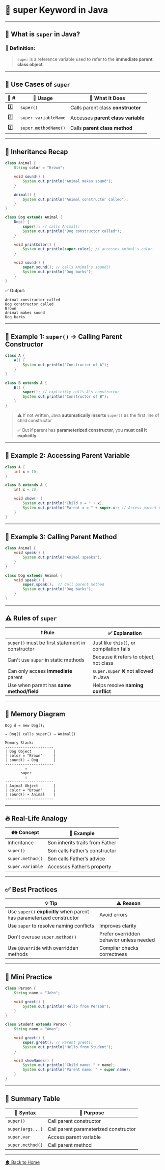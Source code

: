 # 🚀 super Keyword in Java

---

## 🧠 What is `super` in Java?

### 📌 **Definition**:

> `super` is a reference variable used to refer to the **immediate parent class object**.

---

## 🎯 Use Cases of `super`

| 🔢 # | 🔧 Usage             | 🧠 What It Does                    |
| ---- | -------------------- | ---------------------------------- |
| 1️⃣  | `super()`            | Calls parent class **constructor** |
| 2️⃣  | `super.variableName` | Accesses **parent class variable** |
| 3️⃣  | `super.methodName()` | Calls **parent class method**      |

---

## 🧬 Inheritance Recap

```java
class Animal {
    String color = "Brown";

    void sound() {
        System.out.println("Animal makes sound");
    }

    Animal() {
        System.out.println("Animal constructor called");
    }
}

class Dog extends Animal {
    Dog() {
        super(); // calls Animal()
        System.out.println("Dog constructor called");
    }

    void printColor() {
        System.out.println(super.color); // accesses Animal's color
    }

    void sound() {
        super.sound(); // calls Animal's sound()
        System.out.println("Dog barks");
    }
}
```

✅ Output:

```
Animal constructor called
Dog constructor called
Brown
Animal makes sound
Dog barks
```

---

## 🔧 Example 1: `super()` → Calling Parent Constructor

```java
class A {
    A() {
        System.out.println("Constructor of A");
    }
}

class B extends A {
    B() {
        super(); // explicitly calls A's constructor
        System.out.println("Constructor of B");
    }
}
```

> ⚠️ If not written, Java **automatically inserts** `super()` as the first line of child constructor
> 
> ✅ But if parent has **parameterized constructor**, you **must call it explicitly**

---

## 🔧 Example 2: Accessing Parent Variable

```java
class A {
    int x = 10;
}

class B extends A {
    int x = 20;

    void show() {
        System.out.println("Child x = " + x);
        System.out.println("Parent x = " + super.x); // Access parent variable
    }
}
```

---

## 🔧 Example 3: Calling Parent Method

```java
class Animal {
    void speak() {
        System.out.println("Animal speaks");
    }
}

class Dog extends Animal {
    void speak() {
        super.speak();  // Call parent method
        System.out.println("Dog barks");
    }
}
```

---

## ⚠️ Rules of `super`

| ❗ Rule                                           | ✅ Explanation                            |
| ------------------------------------------------ | ---------------------------------------- |
| `super()` must be first statement in constructor | Just like `this()`, or compilation fails |
| Can't use `super` in static methods              | Because it refers to object, not class   |
| Can only access **immediate** parent             | `super.super` ❌ not allowed in Java      |
| Use when parent has **same method/field**        | Helps resolve **naming conflict**        |

---

## 🧠 Memory Diagram

```
Dog d = new Dog();

→ Dog() calls super() → Animal()

Memory Stack:
----------------------
| Dog Object          |
| color = "Brown"     |
| sound() → Dog       |
----------------------
         ↑
       super
         ↓
----------------------
| Animal Object       |
| color = "Brown"     |
| sound() → Animal    |
----------------------
```

---

## 🔥 Real-Life Analogy

| 👪 Concept       | 🧠 Example                      |
| ---------------- | ------------------------------- |
| Inheritance      | Son inherits traits from Father |
| `super()`        | Son calls Father’s constructor  |
| `super.method()` | Son calls Father’s advice       |
| `super.variable` | Accesses Father’s property      |

---

## ✅ Best Practices

| 💡 Tip                                                                 | ⚠️ Reason                                |
| ---------------------------------------------------------------------- | ---------------------------------------- |
| Use `super()` **explicitly** when parent has parameterized constructor | Avoid errors                             |
| Use `super` to resolve naming conflicts                                | Improves clarity                         |
| Don't overuse `super.method()`                                         | Prefer overridden behavior unless needed |
| Use `@Override` with overridden methods                                | Compiler checks correctness              |

---

## 🧪 Mini Practice

```java
class Person {
    String name = "John";

    void greet() {
        System.out.println("Hello from Person");
    }
}

class Student extends Person {
    String name = "Aman";

    void greet() {
        super.greet(); // Parent greet()
        System.out.println("Hello from Student");
    }

    void showNames() {
        System.out.println("Child name: " + name);
        System.out.println("Parent name: " + super.name);
    }
}
```

---

## 🏁 Summary Table

| 🔧 Syntax        | 🎯 Purpose                            |
| ---------------- | ------------------------------------- |
| `super()`        | Call parent constructor               |
| `super(args...)` | Call parent parameterized constructor |
| `super.var`      | Access parent variable                |
| `super.method()` | Call parent method                    |

---
[🏠 Back to Home](../..)